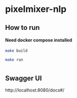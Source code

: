 # pixelmixer-nlp

## How to run
#### Need docker compose installed
```bash
make build 
```

```bash
make run
```
#
## Swagger UI
http://localhost:8080/docs#/